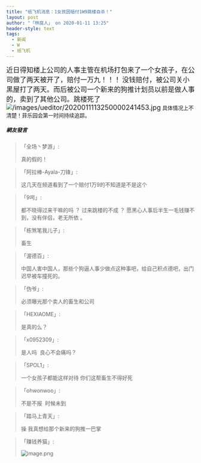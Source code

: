 ```yaml
---
title: "纸飞机消息：1女孩因赔付1W9跳楼自杀！"
layout: post
author: "「林腐人」 on 2020-01-11 13:25"
header-style: text
tags:
  - 新闻
  - W
  - 纸飞机
---
```


<span style="font-size: 18px;">近日得知楼上公司的人事主管在机场打包来了一个女孩子，在公司做了两天被开了，赔付一万九！！！</span>
<span style="font-size: 18px;">没钱赔付，被公司关小黑屋打了两天。而后被公司一个新来的狗推计划员以前是做人事的，卖到了其他公司。跳楼死了</span>
<span style="font-size: 18px;"><img src="http://images.feileyuan.com/images/ueditor/2020011113250000241453.jpg" title="/images/ueditor/2020011113250000241453.jpg" alt="/images/ueditor/2020011113250000241453.jpg"></span>
具体情况上不清楚！菲乐园会第一时间持续追踪。

##### 網友發言 
> 「全场丶梦游」:
> <p>真的假的！<br></p>

> 「阿拉棒-Ayala-刀锋」:
> <p>这几天在频道看到了一个赔付1万9的不知道是不是这个</p>

> 「9呺」:
> <p>都不晓得过来干嘛的吗 ？&nbsp;过来跳楼的不成 ？&nbsp;愿黑心人事后半生一毛钱赚不到，没有伴侣，老无所依 。</p>

> 「栋煞笔我儿子」:
> <p>畜生&nbsp;</p>

> 「渥德百」:
> <p>中国人害中国人，那些个狗逼人事少做点这种事吧，给自己积点德吧，出门迟早被车撞死的。</p>

> 「伪爷」:
> <p>必须曝光那个卖人的畜生和公司</p>

> 「HEXIAOME」:
> <p>是真的么？</p>

> 「x0952309」:
> <p>是人吗&nbsp; 良心不会痛吗？</p>

> 「SPOL1」:
> <p>一个女孩子都能这样对待 你们这帮畜生不得好死</p>

> 「ohwonwoo」:
> <p>不是不报&nbsp; 时候未到</p>

> 「踏马上青天」:
> <p>操 我真想给那个新来的狗推一巴掌</p>

> 「赚钱养猫」:
> <p><img src="http://images.feileyuan.com/images/ueditor/202001111749000048.png" title="image.png" alt="image.png"></p>


